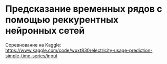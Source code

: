 # Предсказание временных рядов с помощью реккурентных нейронных сетей

Соревнование на Kaggle: https://www.kaggle.com/code/wuxt830/electricity-usage-prediction-simple-time-series/input
